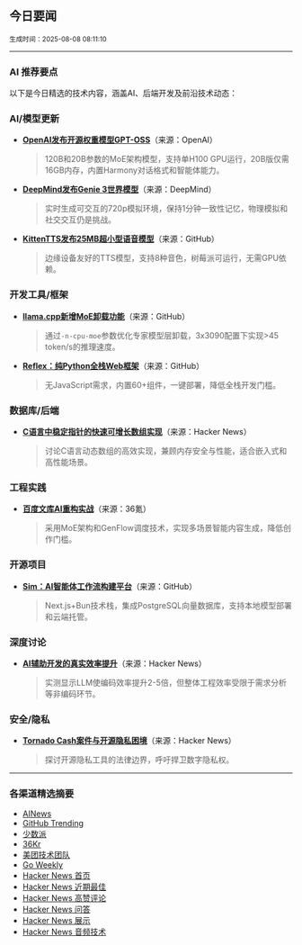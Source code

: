 ## 今日要闻

<sub> 生成时间：2025-08-08 08:11:10</sub>


---

### AI 推荐要点

以下是今日精选的技术内容，涵盖AI、后端开发及前沿技术动态：

### AI/模型更新
- **[OpenAI发布开源权重模型GPT-OSS](https://openai.com/open-models/)**（来源：OpenAI）  
  > 120B和20B参数的MoE架构模型，支持单H100 GPU运行，20B版仅需16GB内存，内置Harmony对话格式和智能体能力。

- **[DeepMind发布Genie 3世界模型](https://deepmind.google/discover/blog/genie-3-a-new-frontier-for-world-models/)**（来源：DeepMind）  
  > 实时生成可交互的720p模拟环境，保持1分钟一致性记忆，物理模拟和社交交互仍是挑战。

- **[KittenTTS发布25MB超小型语音模型](https://github.com/KittenML/KittenTTS)**（来源：GitHub）  
  > 边缘设备友好的TTS模型，支持8种音色，树莓派可运行，无需GPU依赖。

### 开发工具/框架
- **[llama.cpp新增MoE卸载功能](https://github.com/ggml-org/llama.cpp/pull/15077)**（来源：GitHub）  
  > 通过`-n-cpu-moe`参数优化专家模型层卸载，3x3090配置下实现>45 token/s的推理速度。

- **[Reflex：纯Python全栈Web框架](https://github.com/reflex-dev/reflex)**（来源：GitHub）  
  > 无JavaScript需求，内置60+组件，一键部署，降低全栈开发门槛。

### 数据库/后端
- **[C语言中稳定指针的快速可增长数组实现](https://news.ycombinator.com/item?id=44815702)**（来源：Hacker News）  
  > 讨论C语言动态数组的高效实现，兼顾内存安全与性能，适合嵌入式和高性能场景。

### 工程实践
- **[百度文库AI重构实战](https://36kr.com/p/3410964970081920)**（来源：36氪）  
  > 采用MoE架构和GenFlow调度技术，实现多场景智能内容生成，降低创作门槛。

### 开源项目
- **[Sim：AI智能体工作流构建平台](https://github.com/simstudioai/sim)**（来源：GitHub）  
  > Next.js+Bun技术栈，集成PostgreSQL向量数据库，支持本地模型部署和云端托管。

### 深度讨论
- **[AI辅助开发的真实效率提升](https://news.ycombinator.com/item?id=44798605)**（来源：Hacker News）  
  > 实测显示LLM使编码效率提升2-5倍，但整体工程效率受限于需求分析等非编码环节。

### 安全/隐私
- **[Tornado Cash案件与开源隐私困境](https://news.ycombinator.com/item?id=44816363)**（来源：Hacker News）  
  > 探讨开源隐私工具的法律边界，呼吁捍卫数字隐私权。

---

### 各渠道精选摘要
- [AINews](./ai_news_summary_2025-08-08.md)
- [GitHub Trending](./github_trending_2025-08-08.md)
- [少数派](./shaoshupai_2025-08-08.md)
- [36Kr](./36kr_summary_2025-08-08.md)
- [美团技术团队](./meituan_2025-08-08.md)
- [Go Weekly](./go_weekly_2025-08-08.md)
- [Hacker News 首页](./hacker_news_frontpage_2025-08-08.md)
- [Hacker News 近期最佳](./hacker_news_best_2025-08-08.md)
- [Hacker News 高赞评论](./hacker_news_top_comments_2025-08-08.md)
- [Hacker News 问答](./hacker_news_ask_2025-08-08.md)
- [Hacker News 展示](./hacker_news_show_2025-08-08.md)
- [Hacker News 音频技术](./hacker_news_audio_tech_2025-08-08.md)